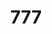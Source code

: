 ---
ee_id: '88'
site: '1'
type: '2'
long_id: 2011-019 777
url: 2011-019-777
title: '777'
year: '2011'
medium: Temporary reversal of the Whitney's photography policy
commission: 'Comissioned by Whitney Museum of American Art, New York, for Cory Arcangel:
  Pro Tools'
dims:
pitch: "​Reversed Museum photo policy\n\n"
ps: "I told the Whitney that ppl could take pics of my show. \n\n"
live_url: http://www.flickr.com/search/?q=cory%20arcangel%20pro%20tools
related:
youtube:
imgs: 777-2011-019-detail-2-database-ih.jpg
subheading:
display_year: '2011'
download:
add_credit:
add_credits:
related_code:
layout: things-i-made
---